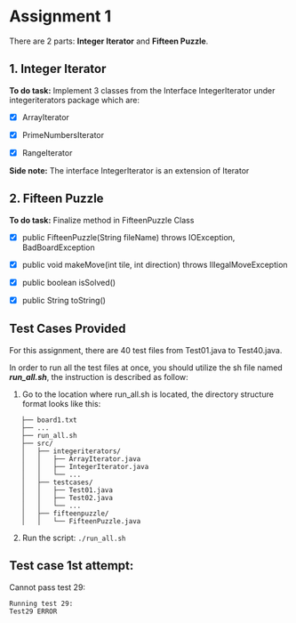 # Assignment 1
There are 2 parts: **Integer Iterator** and **Fifteen Puzzle**.

## 1. Integer Iterator
**To do task:** Implement 3 classes from the Interface IntegerIterator under integeriterators package which are:

* [x] ArrayIterator

* [x] PrimeNumbersIterator

* [x] RangeIterator

**Side note:** The interface IntegerIterator is an extension of Iterator<Integer>

## 2. Fifteen Puzzle
**To do task:** Finalize method in FifteenPuzzle Class

* [x] public FifteenPuzzle(String fileName) throws IOException, BadBoardException

* [x] public void makeMove(int tile, int direction) throws IllegalMoveException

* [x] public boolean isSolved() 

* [x] public String toString()

## Test Cases Provided
For this assignment, there are 40 test files from Test01.java to Test40.java.

In order to run all the test files at once, you should utilize the sh file named **_run_all.sh_**, the instruction is described as follow:
1. Go to the location where run_all.sh is located, the directory structure format looks like this:
```Assignment1/
   ├── board1.txt 
   ├── ...
   ├── run_all.sh
   ├── src/
   │   ├── integeriterators/
   │   │   ├── ArrayIterator.java
   │   │   ├── IntegerIterator.java
   │   │   └── ...
   │   ├── testcases/
   │   │   ├── Test01.java
   │   │   ├── Test02.java
   │   │   └── ...
   │   ├── fifteenpuzzle/
   │   │   └── FifteenPuzzle.java
 ```
2. Run the script:
`./run_all.sh`

## Test case 1st attempt:
Cannot pass test 29:
```
Running test 29:
Test29 ERROR
```